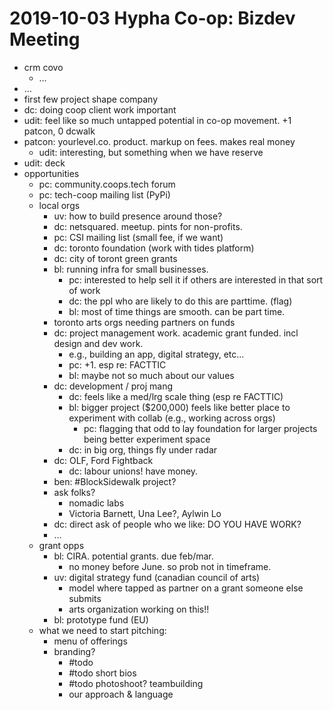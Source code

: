 # 2019-10-03 Hypha Co-op: Bizdev Meeting

- crm covo
    - …
- …
- first few project shape company
- dc: doing coop client work important
- udit: feel like so much untapped potential in co-op movement. +1 patcon, 0 dcwalk
- patcon: yourlevel.co. product. markup on fees. makes real money
    - udit: interesting, but something when we have reserve
- udit: deck
- opportunities
    - pc: community.coops.tech forum
    - pc: tech-coop mailing list (PyPi)
    - local orgs
        - uv: how to build presence around those?
        - dc: netsquared. meetup. pints for non-profits.
        - pc: CSI mailing list (small fee, if we want)
        - dc: toronto foundation (work with tides platform)
        - dc: city of toront green grants
        - bl: running infra for small businesses.
            - pc: interested to help sell it if others are interested in that sort of work
            - dc: the ppl who are likely to do this are parttime. (flag)
            - bl: most of time things are smooth. can be part time.
        - toronto arts orgs needing partners on funds
        - dc: project management work. academic grant funded. incl design and dev work.
            - e.g., building an app, digital strategy, etc…
            - pc: +1. esp re: FACTTIC
            - bl: maybe not so much about our values
        - dc: development / proj mang
            - dc: feels like a med/lrg scale thing (esp re FACTTIC)
            - bl: bigger project ($200,000) feels like better place to experiment with collab (e.g., working across orgs)
                - pc: flagging that odd to lay foundation for larger projects being better experiment space
            - dc: in big org, things fly under radar
        - dc: OLF, Ford Fightback
            - dc: labour unions! have money.
        - ben: #BlockSidewalk project?
        - ask folks?
            - nomadic labs
            - Victoria Barnett, Una Lee?, Aylwin Lo
        - dc: direct ask of people who we like: DO YOU HAVE WORK?
        - …
    - grant opps
        - bl: CIRA. potential grants. due feb/mar.
            - no money before June. so prob not in timeframe.
        - uv: digital strategy fund (canadian council of arts)
            - model where tapped as partner on a grant someone else submits
            - arts organization working on this!!
        - bl: prototype fund (EU)
    - what we need to start pitching:
        - menu of offerings
        - branding?
            - #todo 
            - #todo short bios
            - #todo photoshoot? teambuilding
            - our approach & language